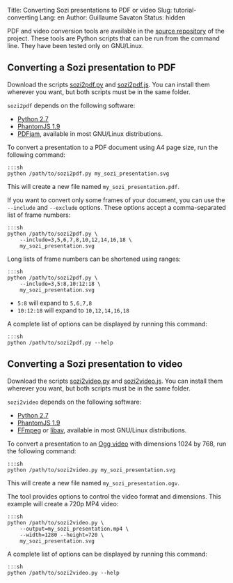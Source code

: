 Title: Converting Sozi presentations to PDF or video
Slug: tutorial-converting
Lang: en
Author: Guillaume Savaton
Status: hidden

PDF and video conversion tools are available in the
[source repository](https://github.com/senshu/Sozi/tree/dev/tools)
of the project.
These tools are Python scripts that can be run from the command line.
They have been tested only on GNU/Linux.

Converting a Sozi presentation to PDF
-------------------------------------

Download the scripts
[sozi2pdf.py](https://github.com/senshu/Sozi/raw/dev/tools/sozi2pdf/sozi2pdf.py)
and [sozi2pdf.js](https://github.com/senshu/Sozi/raw/dev/tools/sozi2pdf/sozi2pdf.js).
You can install them wherever you want, but both scripts must be in the same folder.

`sozi2pdf` depends on the following software:

* [Python 2.7](http://python.org/download/)
* [PhantomJS 1.9](http://phantomjs.org/)
* [PDFjam](http://www2.warwick.ac.uk/fac/sci/statistics/staff/academic-research/firth/software/pdfjam), available in most GNU/Linux distributions.

To convert a presentation to a PDF document using A4 page size, run the following command:

    :::sh
    python /path/to/sozi2pdf.py my_sozi_presentation.svg

This will create a new file named `my_sozi_presentation.pdf`.

If you want to convert only some frames of your document, you can use the `--include` and `--exclude` options.
These options accept a comma-separated list of frame numbers:

    :::sh
    python /path/to/sozi2pdf.py \
        --include=3,5,6,7,8,10,12,14,16,18 \
        my_sozi_presentation.svg

Long lists of frame numbers can be shortened using ranges:

    :::sh
    python /path/to/sozi2pdf.py \
        --include=3,5:8,10:12:18 \
        my_sozi_presentation.svg

* `5:8` will expand to `5,6,7,8`
* `10:12:18` will expand to `10,12,14,16,18`

A complete list of options can be displayed by running this command:

    :::sh
    python /path/to/sozi2pdf.py --help


Converting a Sozi presentation to video
---------------------------------------

Download the scripts
[sozi2video.py](https://github.com/senshu/Sozi/raw/dev/tools/sozi2video/sozi2video.py)
and [sozi2video.js](https://github.com/senshu/Sozi/raw/dev/tools/sozi2video/sozi2video.js).
You can install them wherever you want, but both scripts must be in the same folder.

`sozi2video` depends on the following software:

* [Python 2.7](http://python.org/download/)
* [PhantomJS 1.9](http://phantomjs.org/)
* [FFmpeg](http://ffmpeg.org/) or [libav](https://libav.org/), available in most GNU/Linux distributions.

To convert a presentation to an [Ogg video](https://en.wikipedia.org/wiki/Ogg) with dimensions 1024 by 768,
run the following command:

    :::sh
    python /path/to/sozi2video.py my_sozi_presentation.svg

This will create a new file named `my_sozi_presentation.ogv`.

The tool provides options to control the video format and dimensions.
This example will create a 720p MP4 video: 

    :::sh
    python /path/to/sozi2video.py \
        --output=my_sozi_presentation.mp4 \
        --width=1280 --height=720 \
        my_sozi_presentation.svg

A complete list of options can be displayed by running this command:

    :::sh
    python /path/to/sozi2video.py --help

